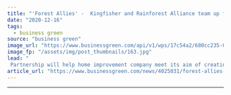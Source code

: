 ```yaml
---
title: "'Forest Allies' -  Kingfisher and Rainforest Alliance team up for tropical forest conservation"
date: "2020-12-16"
tags: 
  - business green
source: "business green"
image_url: "https://www.businessgreen.com/api/v1/wps/17c54a2/680cc235-098c-4279-a20a-84a9b46a5998/8/nathalia-segato-8fLSrccoox0-unsplash-185x114.jpg"
image_fp: "/assets/img/post_thumbnails/163.jpg"
lead: "
 Partnership will help home improvement company meet its aim of creating as much wood as it consumes by 2025 ..."
article_url: "https://www.businessgreen.com/news/4025031/forest-allies-kingfisher-rainforest-alliance-team-tropical-forest-conservation"
---
```


---

